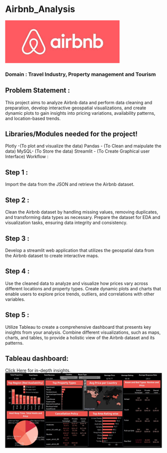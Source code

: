# Airbnb_Analysis
 ![image](https://github.com/RajiVenkat89/AirBnbAnalysis/blob/main/airbnb.jpeg)
### Domain : Travel Industry, Property management and Tourism
## Problem Statement :
This project aims to analyze Airbnb data and perform data cleaning and preparation, develop interactive geospatial visualizations, and create dynamic plots to gain insights into pricing variations, availability patterns, and location-based trends.

## Libraries/Modules needed for the project!
Plotly -(To plot and visualize the data)
Pandas - (To Clean and maipulate the data)
MySQL- (To Store the data)
Streamlit - (To Create Graphical user Interface)
Workflow :
## Step 1 :
Import the data from the JSON and retrieve the Airbnb dataset.

## Step 2 :
Clean the Airbnb dataset by handling missing values, removing duplicates, and transforming data types as necessary. Prepare the dataset for EDA and visualization tasks, ensuring data integrity and consistency.

## Step 3 :
Develop a streamlit web application that utilizes the geospatial data from the Airbnb dataset to create interactive maps.

## Step 4 :
Use the cleaned data to analyze and visualize how prices vary across different locations and property types. Create dynamic plots and charts that enable users to explore price trends, outliers, and correlations with other variables.

## Step 5 :
Utilize Tableau  to create a comprehensive dashboard that presents key insights from your analysis. Combine different visualizations, such as maps, charts, and tables, to provide a holistic view of the Airbnb dataset and its patterns.

## Tableau dashboard:
[Click Here](https://public.tableau.com/app/profile/raji.venkat/viz/Airbnb_17184232293590/AirbnbDashboard) for in-depth insights.
![image](https://github.com/RajiVenkat89/AirBnbAnalysis/blob/main/Tableau%20Dashboard.jpg)
